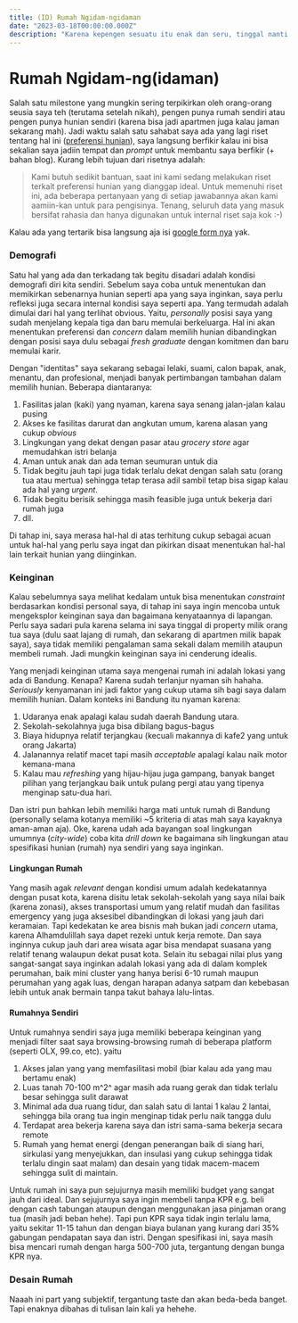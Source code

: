 ```yaml
---
title: (ID) Rumah Ngidam-ngidaman
date: "2023-03-18T00:00:00.000Z"
description: "Karena kepengen sesuatu itu enak dan seru, tinggal nanti aja mikirin realisasinya gimana hahaha"
---
```


# Rumah Ngidam-ng(idaman)

Salah satu milestone yang mungkin sering terpikirkan oleh orang-orang seusia saya teh (terutama setelah nikah), pengen punya rumah sendiri atau pengen punya hunian sendiri (karena bisa jadi apartmen juga kalau jaman sekarang mah). Jadi waktu salah satu sahabat saya ada yang lagi riset tentang hal ini ([preferensi hunian](https://docs.google.com/forms/d/e/1FAIpQLScamAE7KNiGOvqD8gG7Ygjvim2TA6UYC04QiPWW-yruPuQ6uw/formResponse)), saya langsung berfikir kalau ini bisa sekalian saya jadiin tempat dan *prompt* untuk membantu saya berfikir (+ bahan blog). Kurang lebih tujuan dari risetnya adalah:

> Kami butuh sedikit bantuan, saat ini kami sedang melakukan riset terkait preferensi hunian yang dianggap ideal. Untuk memenuhi riset ini, ada beberapa pertanyaan yang di setiap jawabannya akan kami aamiin-kan untuk para pengisinya. Tenang, seluruh data yang masuk bersifat rahasia dan hanya digunakan untuk internal riset saja kok :-)

Kalau ada yang tertarik bisa langsung aja isi [google form nya](https://docs.google.com/forms/d/e/1FAIpQLScamAE7KNiGOvqD8gG7Ygjvim2TA6UYC04QiPWW-yruPuQ6uw) yak.

### Demografi

Satu hal yang ada dan terkadang tak begitu disadari adalah kondisi demografi diri kita sendiri. Sebelum saya coba untuk menentukan dan memikirkan sebenarnya hunian seperti apa yang saya inginkan, saya perlu refleksi juga secara internal kondisi saya seperti apa. Yang termudah adalah dimulai dari hal yang terlihat obvious. Yaitu, *personally* posisi saya  yang sudah menjelang kepala tiga dan baru memulai berkeluarga. Hal ini akan menentukan preferensi dan *concern* dalam memilih hunian dibandingkan dengan posisi saya dulu sebagai *fresh graduate* dengan komitmen dan baru memulai karir.

Dengan "identitas" saya sekarang sebagai lelaki, suami, calon bapak, anak, menantu, dan profesional, menjadi banyak pertimbangan tambahan dalam memilih hunian. Beberapa diantaranya:

1. Fasilitas jalan (kaki) yang nyaman, karena saya senang jalan-jalan kalau pusing
2. Akses ke fasilitas darurat dan angkutan umum, karena alasan yang cukup *obvious*
3. Lingkungan yang dekat dengan pasar atau *grocery store* agar memudahkan istri belanja
4. Aman untuk anak dan ada teman seumuran untuk dia
5. Tidak begitu jauh tapi juga tidak terlalu dekat dengan salah satu (orang tua atau mertua) sehingga tetap terasa adil sambil tetap bisa sigap kalau ada hal yang *urgent*.
6. Tidak begitu berisik sehingga masih feasible juga untuk bekerja dari rumah juga
7. dll.

Di tahap ini, saya merasa hal-hal di atas terhitung cukup sebagai acuan untuk hal-hal yang perlu saya ingat dan pikirkan disaat menentukan hal-hal lain terkait hunian yang diinginkan.

### Keinginan

Kalau sebelumnya saya melihat kedalam untuk bisa menentukan *constraint* berdasarkan kondisi personal saya, di tahap ini saya ingin mencoba untuk mengeksplor keinginan saya dan bagaimana kenyataannya di lapangan. Perlu saya sadari pula karena selama ini saya tinggal di property milik orang tua saya (dulu saat lajang di rumah, dan sekarang di apartmen milik bapak saya), saya tidak memiliki pengalaman sama sekali dalam memilih ataupun membeli rumah. Jadi mungkin keinginan saya ini cenderung idealis.

Yang menjadi keinginan utama saya mengenai rumah ini adalah lokasi yang ada di Bandung. Kenapa? Karena sudah terlanjur nyaman sih hahaha. *Seriously* kenyamanan ini jadi faktor yang cukup utama sih bagi saya dalam memilih hunian. Dalam konteks ini Bandung itu nyaman karena:

1. Udaranya enak apalagi kalau sudah daerah Bandung utara.
2. Sekolah-sekolahnya juga bisa dibilang bagus-bagus
3. Biaya hidupnya relatif terjangkau (kecuali makannya di kafe2 yang untuk orang Jakarta)
4. Jalanannya relatif macet tapi masih *acceptable* apalagi kalau naik motor kemana-mana
5. Kalau mau *refreshing* yang hijau-hijau juga gampang, banyak banget pilihan yang terjangkau baik untuk pulang pergi atau yang tipenya menginap satu-dua hari.

Dan istri pun bahkan lebih memiliki harga mati untuk rumah di Bandung (personally selama kotanya memiliki ~5 kriteria di atas mah saya kayaknya aman-aman aja). Oke, karena udah ada bayangan soal lingkungan umumnya (*city-wide*) coba kita *drill down* ke bagaimana sih lingkungan atau spesifikasi hunian (rumah) nya sendiri yang saya inginkan.

#### Lingkungan Rumah

Yang masih agak *relevant* dengan kondisi umum adalah kedekatannya dengan pusat kota, karena disitu letak sekolah-sekolah yang saya nilai baik (karena zonasi), akses transportasi umum yang relatif mudah dan fasilitas emergency yang juga aksesibel dibandingkan di lokasi yang jauh dari keramaian. Tapi kedekatan ke area bisnis mah bukan jadi *concern* utama, karena Alhamdulillah saya dapet rezeki untuk kerja remote. Dan saya inginnya cukup jauh dari area wisata agar bisa mendapat suasana yang relatif tenang walaupun dekat pusat kota. Selain itu sebagai nilai plus yang sangat-sangat saya inginkan adalah lokasi yang ada di dalam komplek perumahan, baik mini cluster yang hanya berisi 6-10 rumah maupun perumahan yang agak luas, dengan harapan adanya satpam dan kebebasan lebih untuk anak bermain tanpa takut bahaya lalu-lintas.

#### Rumahnya Sendiri

Untuk rumahnya sendiri saya juga memiliki beberapa keinginan yang menjadi filter saat saya browsing-browsing rumah di beberapa platform (seperti OLX, 99.co, etc). yaitu

1. Akses jalan yang yang memfasilitasi mobil (biar kalau ada yang mau bertamu enak)
2. Luas tanah 70-100 m^2^ agar masih ada ruang gerak dan tidak terlalu besar sehingga sulit darawat
3. Minimal ada dua ruang tidur, dan salah satu di lantai 1 kalau 2 lantai, sehingga bila orang tua ingin menginap tidak perlu naik tangga dulu
4. Terdapat area bekerja karena saya dan istri sama-sama bekerja secara remote
5. Rumah yang hemat energi (dengan penerangan baik di siang hari, sirkulasi yang menyejukkan, dan insulasi yang cukup sehingga tidak terlalu dingin saat malam) dan desain yang tidak macem-macem sehingga sulit di maintain.

Untuk rumah ini saya pun sejujurnya masih memiliki budget yang sangat jauh dari ideal. Dan sejujurnya saya ingin membeli tanpa KPR e.g. beli dengan cash tabungan ataupun dengan menggunakan jasa pinjaman orang tua (masih jadi beban hehe). Tapi pun KPR saya tidak ingin terlalu lama, yaitu sekitar 11-15 tahun dan dengan biaya bulanan yang kurang dari 35% gabungan pendapatan saya dan istri. Dengan spesifikasi ini, saya masih bisa mencari rumah dengan harga 500-700 juta, tergantung dengan bunga KPR nya.

### Desain Rumah

Naaah ini part yang subjektif, tergantung taste dan akan beda-beda banget. Tapi enaknya dibahas di tulisan lain kali ya hehehe.
